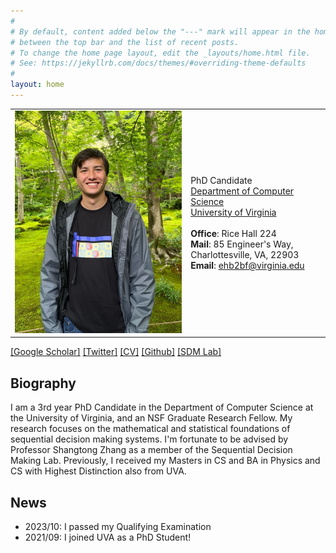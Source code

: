 ```yaml
---
#
# By default, content added below the "---" mark will appear in the home page
# between the top bar and the list of recent posts.
# To change the home page layout, edit the _layouts/home.html file.
# See: https://jekyllrb.com/docs/themes/#overriding-theme-defaults
#
layout: home
---
```


<table class="personal-info">
    <tbody>
        <tr>
        <td>
            <img src="/assets/img/Japan_portrait.jpg"> 
        </td>
        <td>
            <p>
                PhD Candidate<br>
                <a href="https://engineering.virginia.edu/departments/computer-science">Department of Computer Science </a> <br>
                <a href="https://www.virginia.edu/">University of Virginia </a> <br>
                <br>
                <b>Office</b>: Rice Hall 224<br>
                <b>Mail</b>: 85 Engineer's Way, Charlottesville, VA, 22903<br>
                <b>Email</b>: <a href="mailto:ehb2bf@virginia.edu">ehb2bf@virginia.edu </a> <br>
            </p>
        </td>
        </tr>
    </tbody>
</table>

[[Google Scholar]](https://scholar.google.com/citations?hl=en&user=fF7Ok0AAAAAJ&scilu=&scisig=AMD79ooAAAAAY02cyWFwrpqYZuSgdj0HEOBqcDgccsbW&gmla=AJsN-F5HWQ2ZZdugle0DKHtMEI2hXjtrjnQZ3dUqzdlhKnW_oqISO6nG1OixVJx7XpqPm7MRsTgamA8_KsvH-Or-t06epe_81XjPdEQAbMglLRYjndcaWTU&sciund=12663298381193620857) [[Twitter]](https://twitter.com/EthanBlaser) [[CV]](/assets/pdf/resume/resume.pdf) [[Github]](https://github.com/blaserethan) [[SDM Lab]](https://github.com/SDM-LAB) 
## Biography

I am a 3rd year PhD Candidate in the Department of Computer Science at the University of Virginia, and an NSF Graduate Research Fellow.
My research focuses on the mathematical and statistical foundations of sequential decision making systems. I'm fortunate to be advised by Professor
Shangtong Zhang as a member of the Sequential Decision Making Lab.
Previously, I received my Masters in CS and BA in Physics and CS with Highest Distinction also from UVA.

## News
- 2023/10: I passed my Qualifying Examination
- 2021/09: I joined UVA as a PhD Student!

